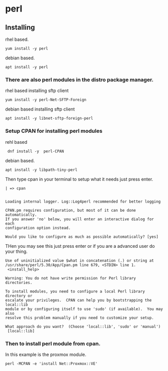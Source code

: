 # perl 


## Installing

rhel based. 
```
yum install -y perl
```

debian based.
```
apt install -y perl
```

### There are also perl modules in the distro package manager.

rhel based installing sftp client
```
yum install -y perl-Net-SFTP-Foreign
```
debian based installing sftp client
```
apt install -y libnet-sftp-foreign-perl
```

### Setup CPAN for installing perl modules

rehl based
```
 dnf install -y  perl-CPAN
```

debian based.
```
apt install -y libpath-tiny-perl
```

Then type cpan in your terminal to setup what it needs just press enter.

```
| => cpan


Loading internal logger. Log::Log4perl recommended for better logging

CPAN.pm requires configuration, but most of it can be done automatically.
If you answer 'no' below, you will enter an interactive dialog for each
configuration option instead.

Would you like to configure as much as possible automatically? [yes] 

```
THen you may see this just press enter or if you are a advanced user do your thing.

```
Use of uninitialized value $what in concatenation (.) or string at /usr/share/perl/5.30/App/Cpan.pm line 679, <STDIN> line 1.
 <install_help>

Warning: You do not have write permission for Perl library directories.

To install modules, you need to configure a local Perl library directory or
escalate your privileges.  CPAN can help you by bootstrapping the local::lib
module or by configuring itself to use 'sudo' (if available).  You may also
resolve this problem manually if you need to customize your setup.

What approach do you want?  (Choose 'local::lib', 'sudo' or 'manual')
 [local::lib] 

```


### Then to install perl module from cpan.


In this example is the proxmox module.

```
perl -MCPAN -e 'install Net::Proxmox::VE'
```



